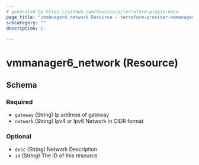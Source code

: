 ```yaml
---
# generated by https://github.com/hashicorp/terraform-plugin-docs
page_title: "vmmanager6_network Resource - terraform-provider-vmmanager6"
subcategory: ""
description: |-
  
---
```


# vmmanager6_network (Resource)





<!-- schema generated by tfplugindocs -->
## Schema

### Required

- `gateway` (String) Ip address of gateway
- `network` (String) Ipv4 or Ipv6 Network in CIDR format

### Optional

- `desc` (String) Network Description
- `id` (String) The ID of this resource.


